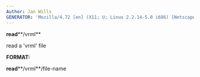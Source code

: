 ```yaml
---
Author: Jan Wills
GENERATOR: 'Mozilla/4.72 [en] (X11; U; Linux 2.2.14-5.0 i686) [Netscape]'
---
```


 **read****/vrml**

  read a 'vrml' file

 **FORMAT:**

  **read****/vrml**/file-name
